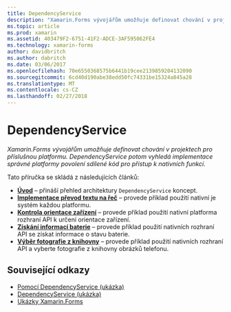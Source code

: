 ```yaml
---
title: DependencyService
description: "Xamarin.Forms vývojářům umožňuje definovat chování v projektech pro příslušnou platformu. DependencyService potom vyhledá implementace správné platformy povolení sdílené kód pro přístup k nativních funkcí."
ms.topic: article
ms.prod: xamarin
ms.assetid: 403479F2-6751-41F2-ADCE-3AF595062FE4
ms.technology: xamarin-forms
author: davidbritch
ms.author: dabritch
ms.date: 03/06/2017
ms.openlocfilehash: 70e6550368575b6441b19cee2139859204132090
ms.sourcegitcommit: 6cd40d190abe38edd50fc74331be15324a845a28
ms.translationtype: MT
ms.contentlocale: cs-CZ
ms.lasthandoff: 02/27/2018
---
```

# <a name="dependencyservice"></a>DependencyService

_Xamarin.Forms vývojářům umožňuje definovat chování v projektech pro příslušnou platformu. DependencyService potom vyhledá implementace správné platformy povolení sdílené kód pro přístup k nativních funkcí._

Tato příručka se skládá z následujících článků:

- **[Úvod](introduction.md)**  &ndash; přináší přehled architektury `DependencyService` koncept.
- **[Implementace převod textu na řeč](text-to-speech.md)**  &ndash; provede příklad použití nativní je systém každou platformu.
- **[Kontrola orientace zařízení](device-orientation.md)**  &ndash; provede příklad použití nativní platforma rozhraní API k určení orientace zařízení.
- **[Získání informací baterie](battery-info.md)**  &ndash; provede příklad použití nativních rozhraní API se získat informace o stavu baterie.
- **[Výběr fotografie z knihovny](photo-picker.md)**  &ndash; provede příklad použití nativních rozhraní API a vyberte fotografie z knihovny obrázků telefonu.


## <a name="related-links"></a>Související odkazy

- [Pomocí DependencyService (ukázka)](https://developer.xamarin.com/samples/UsingDependencyService)
- [DependencyService (ukázka)](https://developer.xamarin.com/samples/xamarin-forms/DependencyService/DependencyServiceSample)
- [Ukázky Xamarin.Forms](https://github.com/xamarin/xamarin-forms-samples)

